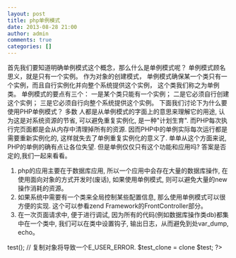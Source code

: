 ```yaml
---
layout: post
title: php单例模式
date: 2013-08-28 21:00
author: admin
comments: true
categories: []
---
```


首先我们要知道明确单例模式这个概念，那么什么是单例模式呢？
单例模式顾名思义，就是只有一个实例。
作为对象的创建模式， 单例模式确保某一个类只有一个实例，而且自行实例化并向整个系统提供这个实例，
这个类我们称之为单例类。
单例模式的要点有三个：
一是某个类只能有一个实例；
二是它必须自行创建这个实例；
三是它必须自行向整个系统提供这个实例。
下面我们讨论下为什么要使用PHP单例模式？
多数 人都是从单例模式的字面上的意思来理解它的用途, 认为这是对系统资源的节省, 可以避免重复实例化, 是一种"计划生育".   而PHP每次执行完页面都是会从内存中清理掉所有的资源. 因而PHP中的单例实际每次运行都是需要重新实例化的, 这样就失去了单例重复实例化的意义了. 单单从这个方面来说, PHP的单例的确有点让各位失望. 但是单例仅仅只有这个功能和应用吗? 答案是否定的,我们一起来看看。
1. php的应用主要在于数据库应用, 所以一个应用中会存在大量的数据库操作, 在使用面向对象的方式开发时(废话), 如果使用单例模式, 则可以避免大量的new 操作消耗的资源。
2. 如果系统中需要有一个类来全局控制某些配置信息, 那么使用单例模式可以很方便的实现. 这个可以参看zend Framework的FrontController部分。
3. 在一次页面请求中, 便于进行调试, 因为所有的代码(例如数据库操作类db)都集中在一个类中, 我们可以在类中设置钩子, 输出日志，从而避免到处var_dump, echo。
 
<?php

/**
* 设计模式之单例模式
* $_instance必须声明为静态的私有变量
* 构造函数和析构函数必须声明为私有,防止外部程序new
* 类从而失去单例模式的意义
* getInstance()方法必须设置为公有的,必须调用此方法
* 以返回实例的一个引用
* ::操作符只能访问静态变量和静态函数
* new对象都会消耗内存
* 使用场景:最常用的地方是数据库连接。
* 使用单例模式生成一个对象后，
* 该对象可以被其它众多对象所使用。
*/
class Example
{
//保存例实例在此属性中
private static $_instance;

//构造函数声明为private,防止直接创建对象
private function __construct()
{
echo 'I am Construceted';
}

//单例方法
public static function singleton()
{
if(!isset(self::$_instance))
{
$c=__CLASS__;
self::$_instance=new $c;
}
return self::$_instance;
}

//阻止用户复制对象实例
public function __clone()
{
trigger_error('Clone is not allow' ,E_USER_ERROR);
}

function test()
{
echo("test");

}
}

// 这个写法会出错，因为构造方法被声明为private
$test = new Example;

// 下面将得到Example类的单例对象
$test = Example::singleton();
$test->test();

// 复制对象将导致一个E_USER_ERROR.
$test_clone = clone $test;
?>
